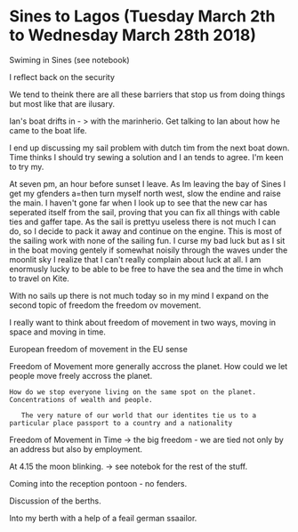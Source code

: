 # Sines to Lagos (Tuesday March 2th to Wednesday March 28th 2018) #

Swiming in Sines (see notebook)


I reflect back on the security


We tend to theink there are all these barriers that stop us from doing things but most like that are ilusary.


Ian's boat drifts in - > with the marinherio. Get talking to Ian about how he came to the boat life. 

I end up discussing my sail problem with dutch tim from the next boat down. Time thinks I should try sewing a solution and I an tends to agree. I'm keen to try my. 


At seven pm, an hour before sunset I leave. As Im leaving the bay of Sines I get my gfenders a=then turn myself north west, slow the endine and raise the main. I haven't gone far when I look up to see that the new car has seperated itself from the sail, proving that you can fix all things with cable ties and gaffer tape. As the sail is prettyu useless there is not much I can do, so I decide to pack it away and continue on the engine. This is most of the sailing work with none of the sailing fun. I curse my bad luck but as I sit in the boat moving gentely if somewhat noisily through the waves under the moonlit sky I realize that I can't really complain about luck at all. I am enormusly lucky to be able to be free to have the sea and the time in whch to travel on Kite.

With no sails up there is not much today so in my mind I expand on the second topic of freedom the freedom ov movement.  

I really want to think about freedom of movement in two ways, moving in space and moving in time.

European freedom of movement in the EU sense





Freedom of Movement more generally accross the planet. How could we let people move freely accross the planet.

    How do we stop everyone living on the same spot on the planet. Concentrations of wealth and people.
    
       The very nature of our world that our identites tie us to a particular place passport to a country and a nationality



Freedom of Movement in Time -> the big freedom - we are tied not only by an address but also by employment.


At 4.15 the moon blinking. -> see notebok for the rest of the stuff.



Coming into the reception pontoon - no fenders.

Discussion of the berths.

Into my berth with a help of a feail german ssaailor.



